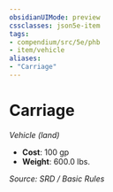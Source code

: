 ```yaml
---
obsidianUIMode: preview
cssclasses: json5e-item
tags:
- compendium/src/5e/phb
- item/vehicle
aliases: 
- "Carriage"
---
```

# Carriage
*Vehicle (land)*  

- **Cost**: 100 gp
- **Weight**: 600.0 lbs.

*Source: SRD / Basic Rules*